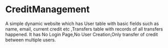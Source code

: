 # CreditManagement
A simple dynamic website which has User table with basic fields such as name, email, current credit etc ,Transfers
table with records of all transfers happened.
It has No Login Page,No User Creation,Only transfer of credit between
multiple users.
